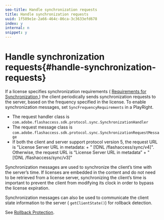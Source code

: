 ```yaml
---
seo-title: Handle synchronization requests
title: Handle synchronization requests
uuid: 1f589e1e-2a66-464c-86ca-3c3633efd678
index: y
internal: n
snippet: y
---
```


# Handle synchronization requests{#handle-synchronization-requests}

If a license specifies synchronization requirements ( [Requirements for Synchronization,](c_-synchronization.md)) the client periodically sends synchronization requests to the server, based on the frequency specified in the license. To enable synchronization messages, set `SyncFrequencyRequirements` in a PlayRight.

* The request handler class is `com.adobe.flashaccess.sdk.protocol.sync.SynchronizationHandler` 
* The request message class is `com.adobe.flashaccess.sdk.protocol.sync.SynchronizationRequestMessage` 
* If both the client and server support protocol version 5, the request URL is "License Server URL in metadata: + " [!DNL /flashaccess/sync/v4]". Otherwise, the request URL is “License Server URL in metadata” + " [!DNL /flashaccess/sync/v3]"

Synchronization messages are used to synchronize the client’s time with the server’s time. If licenses are embedded in the content and do not need to be retrieved from a license server, synchronizing the client’s time is important to prevent the client from modifying its clock in order to bypass the license expiration.

Synchronization messages can also be used to communicate the client state information to the server ( `getClientState()`) for rollback detection.

See [Rollback Protection](c_content-rollback-detection.md). 
